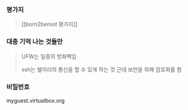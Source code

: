 ### 평가지
>[[born2beroot 평가지]]
### 대충 기억 나는 것들만 
>UFW는 일종의 방화벽임
>
>ssh는 쉘끼리의 통신을 할 수 있게 하는 것
>근데 보안을 위해 암호화를 함

### 비밀번호
myguest.virtualbox.org